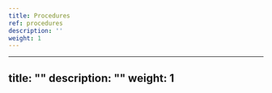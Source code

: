 ```yaml
---
title: Procedures
ref: procedures
description: ''
weight: 1
---
```

---
title: ""
description: ""
weight: 1
---